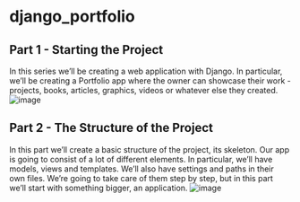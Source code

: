 # django_portfolio

## Part 1 - Starting the Project
In this series we’ll be creating a web application with Django. In particular, we’ll be creating a Portfolio app where the owner can showcase their work - projects, books, articles, graphics, videos or whatever else they created.
![image](https://github.com/user-attachments/assets/0bdae71f-07a4-4ce2-b409-61422259b7cb)

## Part 2 - The Structure of the Project
ln this part we’ll create a basic structure of the project, its skeleton. Our app is going to consist of a lot of different elements. In particular, we’ll have models, views and templates. We’ll also have settings and paths in their own files. We’re going to take care of them step by step, but in this part we’ll start with something bigger, an application.
![image](https://github.com/user-attachments/assets/ec9e9db4-80ae-40e1-b8c6-c371d4cc5df0)
